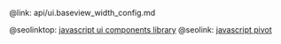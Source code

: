 @link: api/ui.baseview_width_config.md

@seolinktop: [javascript ui components library](https://webix.com)
@seolink: [javascript pivot](https://webix.com/pivot/)